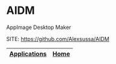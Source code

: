 # AIDM

 AppImage Desktop Maker

 SITE: https://github.com/Alexsussa/AIDM

 | [Applications](https://portable-linux-apps.github.io/apps.html) | [Home](https://portable-linux-apps.github.io)
 | --- | --- |

